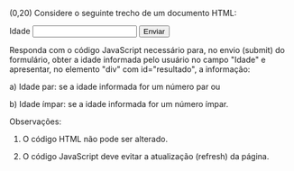 (0,20) Considere o seguinte trecho de um documento HTML:

<form>
<label for="idade">Idade</label>
<input type="text" name="idade" id="idade">
<button>Enviar</button>
</form>
<div id="resultado"></div>

Responda com o código JavaScript necessário para, no envio (submit) do formulário, obter a idade informada pelo usuário no campo "Idade" e apresentar, no elemento "div" com id="resultado", a informação:

a) Idade par: se a idade informada for um número par ou 

b) Idade ímpar: se a idade informada for um número ímpar.

Observações:

1. O código HTML não pode ser alterado.

2. O código JavaScript deve evitar a atualização (refresh) da página.
